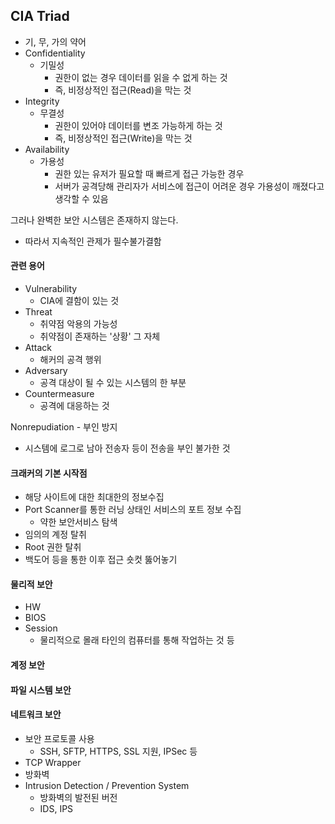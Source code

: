 ## CIA Triad
- 기, 무, 가의 약어
- Confidentiality
	- 기밀성
		- 권한이 없는 경우 데이터를 읽을 수 없게 하는 것
		- 즉, 비정상적인 접근(Read)을 막는 것
- Integrity
	- 무결성
		- 권한이 있어야 데이터를 변조 가능하게 하는 것
		- 즉, 비정상적인 접근(Write)을 막는 것
- Availability
	- 가용성
		- 권한 있는 유저가 필요할 때 빠르게 접근 가능한 경우
		- 서버가 공격당해 관리자가 서비스에 접근이 어려운 경우 가용성이 깨졌다고 생각할 수 있음

그러나 완벽한 보안 시스템은 존재하지 않는다.
- 따라서 지속적인 관제가 필수불가결함
#### 관련 용어
- Vulnerability
	- CIA에 결함이 있는 것
- Threat
	- 취약점 악용의 가능성
	- 취약점이 존재하는 '상황' 그 자체
- Attack
	- 해커의 공격 행위
- Adversary
	- 공격 대상이 될 수 있는 시스템의 한 부분
- Countermeasure
	- 공격에 대응하는 것

Nonrepudiation - 부인 방지
- 시스템에 로그로 남아 전송자 등이 전송을 부인 불가한 것

#### 크래커의 기본 시작점
- 해당 사이트에 대한 최대한의 정보수집
- Port Scanner를 통한 러닝 상태인 서비스의 포트 정보 수집
	- 약한 보안서비스 탐색
- 임의의 계정 탈취
- Root 권한 탈취
- 백도어 등을 통한 이후 접근 숏컷 뚫어놓기

#### 물리적 보안
- HW
- BIOS
- Session
	- 물리적으로 몰래 타인의 컴퓨터를 통해 작업하는 것 등

#### 계정 보안
#### 파일 시스템 보안
#### 네트워크 보안
- 보안 프로토콜 사용
	- SSH, SFTP, HTTPS, SSL 지원, IPSec 등 
- TCP Wrapper
- 방화벽
- Intrusion Detection / Prevention System
	- 방화벽의 발전된 버전
	- IDS, IPS

